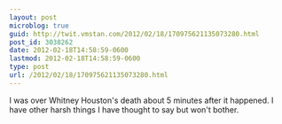 ```yaml
---
layout: post
microblog: true
guid: http://twit.vmstan.com/2012/02/18/170975621135073280.html
post_id: 3038262
date: 2012-02-18T14:58:59-0600
lastmod: 2012-02-18T14:58:59-0600
type: post
url: /2012/02/18/170975621135073280.html
---
```

I was over Whitney Houston's death about 5 minutes after it happened. I have other harsh things I have thought to say but won't bother.
